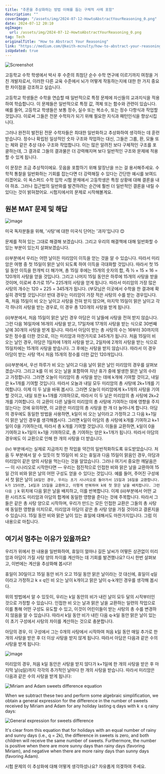 ```yaml
---
title: "추론을 추상화하는 방법 이해를 돕는 구체적 사례 포함"
description: ""
coverImage: "/assets/img/2024-07-12-HowtoAbstractYourReasoning_0.png"
date: 2024-07-12 20:10
ogImage: 
  url: /assets/img/2024-07-12-HowtoAbstractYourReasoning_0.png
tag: Tech
originalTitle: "How to Abstract Your Reasoning"
link: "https://medium.com/@keith-mcnulty/how-to-abstract-your-reasoning-3064f772aa4b"
isUpdated: true
---
```






![Screenshot](/assets/img/2024-07-12-HowtoAbstractYourReasoning_0.png)

고등학교 수학 학생에서 박사 후 수준의 최첨단 순수 수학 연구에 이르기까지 여정을 거친 개발자로서, 이러한 다른 교육 수준에서 뇌가 어떻게 작동하는지에 대한 한 가지 중요한 차이점을 강조하고 싶습니다.

고등학교 학생들은 수학을 연습할 때 일반적으로 특정 문제에 자신들의 교과지식을 적용하여 학습합니다. 이 문제들은 일반적으로 특정 값, 객체 또는 함수와 관련이 있습니다. 예를 들어, 고등학교 학생들은 보통 정수, 실수 또는 복소수, 또는 정수 다항식과 작업할 것입니다. 이로써 그들은 전문 수학자가 되기 위해 필요한 지식과 패턴인식을 향상시킵니다.

그러나 완전히 발전된 전문 수학자들은 최대한 일반화하고 추상화하여 생각하는 데 훈련 받습니다. 정수나 확립된 일상적인 숫자 구조와 작업하는 대신, 그들은 그룹, 환, 모듈 또는 체와 같은 추상 대수 구조와 작업합니다. 이는 많은 알려진 보다 구체적인 구조를 포괄하는데, 그 결과로 그들의 결과물은 더 강력해지며 보다 일반적인 구조와 문제에 적용할 수 있게 됩니다.


<div class="content-ad"></div>

이 문장은 조금 추상적이에요. 웃음을 포함하기 위해 말장난을 쓰는 걸 용서해주세요. 수학적 통찰을 일반화하는 기회를 잡는다면 더 강력해질 수 있다는 간단한 예시를 보여드리겠어요. 이 옥스퍼드 수학 입학 시험 문제에서 고등학생은 특정 상황에 대해 결론을 내야 하죠. 그러나 접근법의 일반화를 발견하려는 순간에 훨씬 더 일반적인 결론을 내릴 수 있다는 것이 밝혀졌어요. 시험지에서의 문제로 시작해볼게요.

## 원본 MAT 문제 및 해답

![image](/assets/img/2024-07-12-HowtoAbstractYourReasoning_1.png)

미국 독자분들을 위해, '사탕'에 대한 미국식 단어는 '과자'입니다 😊

<div class="content-ad"></div>

문제를 적혀 있는 그대로 해결해 보겠습니다. 그리고 우리의 해결책에 대해 일반화할 수 있는 부분이 있는지 살펴보겠습니다.

(i)부분에서 우리는 어떤 날이든 미리암이 이득을 얻는 것을 알 수 있습니다. 따라서 미리암은 여행 중 첫 15일이 맑은 날이 되도록 하여 이득을 극대화할 것입니다. 따라서 첫 15일 동안 이득을 한개씩 더 해가며, 총 15일 후에는 15개의 숫자의 합, 즉 ½ × 15 × 16 = 120개의 사탕을 얻을 것입니다. 그리고 나머지 15일 동안은 하루에 15개의 사탕을 받을 것이며, 이로써 추가로 15²= 225개의 사탕을 얻게 됩니다. 따라서 미리암의 가장 많은 사탕의 개수는 120 + 225 = 345개가 됩니다. (부모님은 이곳에서 수학을 한 결과에 확실히 경악할 것입니다)! 반대 경우는 미리암이 가장 적은 사탕의 수를 받는 경우입니다. 즉, 처음 15일이 비 오는 날이고 사탕을 전혀 받지 않으며, 마지막 15일이 맑은 날이고 각각 하나의 사탕을 받는 경우로, 이 경우 총 120개의 사탕을 받게 됩니다.

(ii)부분에서, 처음 15일이 맑은 날인 경우 아담은 이 날들에 사탕을 전혀 받지 않습니다. 그런 다음 16일차에 16개의 사탕을 받고, 17일차에 17개의 사탕을 받는 식으로 30번째 날에 30개의 사탕을 받게 됩니다. 따라서 아담이 받는 총 사탕의 수는 16부터 30까지의 모든 정수를 더한 것으로, 이는 미리암과 마찬가지로 345개가 됩니다. 처음 15일이 비 오는 날인 경우, 아담은 1일차에 1개의 사탕을 받고, 2일차에 2개의 사탕을 받는 식으로 15일차에는 15개의 사탕을 받습니다. 그 후에는 사탕을 받지 않습니다. 따라서 이 경우 아담이 받는 사탕 역시 처음 15개의 정수를 더한 값인 120개입니다.

(iii)부분에서, 우선 하루가 비 오는 날이고 다음 날이 맑은 날인 미리암의 경우를 살펴보겠습니다. 그리고 k를 이 비 오는 날을 포함하여 지난 휴가 중에 발생한 맑은 날의 수라고 가정합니다. 그러면 오늘이 미리암이 총 사탕을 받는 데에 k개에 기여할 것이고, 내일은 k+1개를 기여할 것입니다. 따라서 오늘과 내일 모두 미리암의 총 사탕에 2k+1개를 기여합니다. 이제 이 두 날을 바꿔 봅시다. 그러면 오늘이 미리암에게 k+1개의 사탕을 기여할 것이고, 내일 또한 k+1개를 기여하므로, 따라서 이 두 날은 미리암의 총 사탕에 2k+2개를 기여합니다. 이 교환이 다른 날들이 미리암의 총 사탕에 기여하는 데에 영향을 주지 않는다는 것에 유의하면, 이 교환은 미리암의 총 사탕을 한 개 더 늘어나게 합니다. 아담의 경우에도 동일한 방법을 사용하면, k일이 비 오는 날이라고 가정하고 그 다음 k+1일이 맑은 날인 경우를 생각해봅시다. 그러면 k일이 아담의 총 사탕에 k개를 기여하고 k+1일이 0을 기여하는데, 따라서 총 k개를 기여할 것입니다. 이들을 교환하면, k일이 0을 기여하고 k+1일이 k+1을 기여하므로, 총 기여하는 양은 k+1개가 됩니다. 따라서 아담의 경우에도 이 교환으로 인해 한 개의 사탕을 더 받습니다.

<div class="content-ad"></div>

(iv) 부분에서는 실제로 지금까지 한 작업을 약간의 일반적화하도록 유도받았습니다. 처음 두 부분에서 알 수 있듯이 첫 15일이 비 오는 휴일과 다음 15일이 맑음인 경우, 아담과 미리암이 같은 양의 사탕을 먹는다는 것을 알았습니다. 그러나 여기서 중요한 깨달음은 — 이 시나리오로 시작한다면 — 우리는 점진적으로 인접한 비와 맑은 날을 교환하여 15일 간의 비와 맑은 날의 어떤 구성도 얻을 수 있다는 것입니다. 예를 들어, 주어진 구성에서 첫 맑은 날이 ` 16일인 경우, 우리는 초기 시나리오로 돌아가서 15일과 16일을 교환합니다. k가 15이면, 14일과 15일을 교환하고, 이렇게 반복하여 k에 첫 맑은 날을 배치합니다. 그런 다음 j ` k 위치에 다음 맑은 날을 배치하고, 이를 반복합니다. 이제 (iii)부분에서 어떤 교환 시리즈도 미리암과 아담의 합계에 동일한 영향을 준다는 것에 주목합니다. 따라서 그들은 같은 총 사탕 양으로 시작하며, 우리가 만드는 모든 인접한 교환은 그들의 총 사탕에 동일한 영향을 미치므로, 미리암과 아담이 같은 총 사탕 양을 가질 것이라고 결론지을 수 있습니다. 15일 동안 비와 맑은 날이 있는 휴일에 대해서도 마찬가지입니다. 그럼 이 내용으로 마칩니다.

## 여기서 멈추는 이유가 있을까요?

우리가 위에서 한 내용을 일반화하여, 휴일이 얼마나 길든 날씨가 어떻든 상관없이 미리암과 아담이 가질 사탕 양의 차이를 계산하는 데 기회를 발견했나요? 다시 한번 살펴보고, 이번에는 계산을 추상화해 봅시다!

휴일이 30일이고 15일 동안 비가 오고 15일 동안 맑은 날이라는 것 대신에, 휴일이 q일이라고 가정하고 k ≤ q인 비 오는 날이 k개이고 맑은 날이 q-k개인 경우를 생각해 봅시다.

<div class="content-ad"></div>

위의 방법에서 알 수 있듯이, 우리는 k일 동안의 비가 내린 날이 모두 달의 시작부터인 것으로 가정할 수 있습니다. 인접한 비 오는 날과 맑은 날을 교환하는 일련의 작업으로 이를 통해 어떤 구성도 유도할 수 있고, 이것이 어린이들이 받는 사탕의 총 수를 변경하지 않음을 알 수 있습니다. 따라서 k일 동안 비가 내린 다음 q-k일 동안 맑은 날이 있는 이 초기 구성에서 사탕의 차이를 계산하는 것으로 충분합니다.

아담의 경우, 이 구성에서 그는 0개의 사탕에서 시작하여 처음 k일 동안 매일 추가로 한 개의 사탕을 받은 후 더 이상 사탕을 받지 않게 됩니다. 따라서 아담은 다음과 같은 수의 사탕을 받게 됩니다:

![image](/assets/img/2024-07-12-HowtoAbstractYourReasoning_2.png)

미리암의 경우, 처음 k일 동안은 사탕을 받지 않다가 k+1일에 한 개의 사탕을 받은 후 마지막 날(q일)까지 각각의 추가적인 날마다 한 개의 사탕을 받습니다. 따라서 미리암은 다음과 같은 수의 사탕을 받게 됩니다:

<div class="content-ad"></div>


![Miriam and Adam sweets difference equation](/assets/img/2024-07-12-HowtoAbstractYourReasoning_3.png)

When we subtract these two and perform some algebraic simplification, we obtain a general expression for the difference in the number of sweets received by Miriam and Adam for any holiday lasting q days with k ≤ q rainy days:

![General expression for sweets difference](/assets/img/2024-07-12-HowtoAbstractYourReasoning_4.png)

It's clear from this equation that for holidays with an equal number of rainy and sunny days (i.e., q = 2k), the difference in sweets is zero, and both children will receive the same number of sweets. Furthermore, the number is positive when there are more sunny days than rainy days (favoring Miriam), and negative when there are more rainy days than sunny days (favoring Adam).


<div class="content-ad"></div>

시험 문제의 이 추상화에 대해 어떻게 생각하셨나요? 자유롭게 의겢하여 주세요.